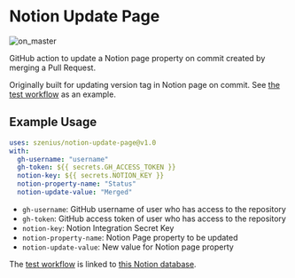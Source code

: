 # Notion Update Page

![on_master](https://github.com/szenius/notion-update-page/actions/workflows/on_master.yml/badge.svg)

GitHub action to update a Notion page property on commit created by merging a Pull Request.

Originally built for updating version tag in Notion page on commit. See [the test workflow](.github/workflows/on_master.yml) as an example.

## Example Usage

```yml
uses: szenius/notion-update-page@v1.0
with:
  gh-username: "username"
  gh-token: ${{ secrets.GH_ACCESS_TOKEN }}
  notion-key: ${{ secrets.NOTION_KEY }}
  notion-property-name: "Status"
  notion-update-value: "Merged"
```

- `gh-username`: GitHub username of user who has access to the repository
- `gh-token`: GitHub access token of user who has access to the repository
- `notion-key`: Notion Integration Secret Key
- `notion-property-name`: Notion Page property to be updated
- `notion-update-value`: New value for Notion page property

The [test workflow](.github/workflows/on_master.yml) is linked to [this Notion database](https://foregoing-cub-523.notion.site/4964f7c754f54c41abce56028d990ac6?v=9ece5b75d4914584b43685bcbc6f3d1c).
